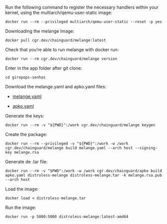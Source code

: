 Run the following command to register the necessary handlers within your kernel, using the multiarch/qemu-user-static image:
```
docker run --rm --privileged multiarch/qemu-user-static --reset -p yes
```

Downloading the melange Image:
```
docker pull cgr.dev/chainguard/melange:latest
```

Check that you’re able to run melange with docker run:
```
docker run --rm cgr.dev/chainguard/melange version
```

Enter in the app folder after git clone:
```
cd giropops-senhas
```

Download the melange.yaml and apko.yaml files:

- [melange.yaml](https://github.com/lucas-92/LINUXtips-PICK/blob/main/giropops-senhas/melange.yaml)

- [apko.yaml](https://github.com/lucas-92/LINUXtips-PICK/blob/main/giropops-senhas/apko.yaml)

Generate the keys:
```
docker run --rm -v "${PWD}":/work cgr.dev/chainguard/melange keygen
```

Create the package: 
```
docker run --rm --privileged -v "${PWD}":/work -w /work cgr.dev/chainguard/melange build melange.yaml --arch host --signing-key melange.rsa
```

Generate de .tar file:
```
docker run --rm -v "$PWD":/work -w /work cgr.dev/chainguard/apko build apko.yaml distroless-melange distroless-melange.tar -k melange.rsa.pub --arch host
```

Load the image:
```
docker load < distroless-melange.tar
```

Run the image:
```
docker run -p 5000:5000 distroless-melange:latest-amd64
```

